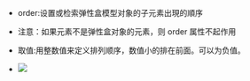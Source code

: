 

- order:设置或检索弹性盒模型对象的子元素出現的順序
- 注意：如果元素不是弹性盒对象的元素，则 order 属性不起作用



- 取值:用整数值来定义排列顺序，数值小的排在前面。可以为负值。
- ![](http://i.imgur.com/l8VpKP7.png)